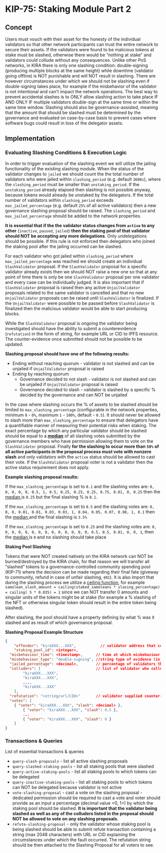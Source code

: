 # KIP-75: Staking Module Part 2

## Concept 


Users must vouch with their asset for the honesty of the individual validators so that other network participants can trust the entire network to secure their assets. If the validators were found to be malicious tokens at stake must be slashed, otherwise there would be “nothing at stake” and validators could collude without any consequences. Unlike other PoS networks, in KIRA there is only one slashing condition: double-signing (producing multiple blocks at the same height) while downtime (validator going offline) is NOT punishable and will NOT result in slashing. There are however circumstances under which we should not be slashing even if double-signing takes place, for example if the misbehavior of the validator is not intentional and can't impact the network operations. The best way to prevent accidental slashes is to ONLY allow slashing action to take place IF AND ONLY IF multiple validators double-sign at the same time or within the same time window. Slashing should also be governance-assisted, meaning that the amount that should be slashed must be determined by the governance and evaluated on case-by-case basis to prevent cases where software bugs could result in loss of the delegator assets. 


## Implementation 


### Evaluating Slashing Conditions & Execution Logic 


In order to trigger evaluation of the slashing event we will utilize the jailing functionality of the existing slashing module. When the status of the validator changes to `jailed` we should count the the total number of validators who were jailed within `slashing_period` (e.g. default `3600s`), where the `slashing_period` must be smaller than `unstaking_period`. If the `unstaking_period` already elapsed then slashing is not possible anyway, because tokens would already be unstaked by the delegators. If the total number of validators within `slashing_period` exceeds `max_jailed_percentage` (e.g. default `25%` of all active validators) then a new governance slashing proposal should be raised. The `slashing_period` and `max_jailed_percentage` should be added to the network properties. 


**It is essential that if the the validator status changes from** **`active`** **to any other** (`inactive`, `paused`, `jailed`) **then the staking pool of that validator should NOT be accepting any more delegations**. Only undelegations should be possible. If this rule is not enforced then delegators who joined the staking pool after the jailing occurred can be slashed.


For each validator who got jailed within `slashing_period` where `max_jailed_percentage` was reached we should create an individual `SlashValidator` proposal. If the `SlashValidator` proposal for a specific validator already exists then we should NOT raise a new one so that at any point of time there is only be one `SlashValidator` proposal per one validator and every case can be individually judged. It is also important that if `SlashValidator` proposal is raised then any active `UnjailValidator` proposals related to the same validator is cancelled and that no new `UnjailValidator` proposals can be raised until `SlashValidator` is finalized. If the `UnjailValidator` were possible to be passed before `SlashValidator` is finalized then the malicious validator would be able to start producing blocks.


While the `SlashValidator` proposal is ongoing the validator being investigated should have the ability to submit a counterevidence (`refutation`) in the form of string, for example URL or CID to IPFS resource. The counter-evidence once submitted should not be possible to be updated.


**Slashing proposal should have one of the following results:**

- Ending without reaching quorum - validator is not slashed and can be unjailed if `UnjailValidator` proposal is raised
- Ending by reaching quorum
	- Governance decided to not slash - validator is not slashed and can be unjailed if `UnjailValidator` proposal is raised
	- Governance decided to slash - validator is slashed by a specific % decided by the governance and can NOT be unjailed

In the case where slashing occurs the % of assets to be slashed should be limited to `max_slashing_percentage` (configurable in the network properties, minimum `0` - `0%`, maximum `1` - `100%`, default - `0.5`). It should never be allowed to slash more than `max_slashing_percentage` to ensure that delegators have a quantifiable manner of measuring their potential risks when staking. The exact percentage by which any particular validator should be slashed should be equal to a [**median**](https://en.wikipedia.org/wiki/Median) of all slashing votes submitted by the governance members who have permission allowing them to vote on the `SlashValidator` proposal. Finally **for the slashing to occur more than** **`50%`** **of all active participants in the proposal process must vote with nonzero slash** and only validators with the `active` status should be allowed to cast their vote. If the `SlashValidator` proposal voter is not a validator then the active status requirement does not apply.


**Example slashing proposal results:**


If the `max_slashing_percentage` is set to `0.1` and the slashing votes are: `0, 0, 0, 0, 0, 0.5, 1, 0.5, 0.25, 0.25, 0.25, 0.75, 0.01, 0, 0.25`  then the [median ](https://www.calculator.net/mean-median-mode-range-calculator.html)is `0.25` but the final slashing % is `0.1`.


If the `max_slashing_percentage` is set to `0.5` and the slashing votes are: `0, 0, 0, 0.01, 0.01, 0.03, 0.03, 1, 0.04, 0.05, 0.07, 0.08, 1, 0.1` then the [median ](https://www.calculator.net/mean-median-mode-range-calculator.html)and the final slashing is `3.5%`


If the `max_slashing_percentage` is set to `0.25` and the slashing votes are: `0, 0, 0, 0, 0, 0, 0, 0, 0, 0, 0, 0, 0, 0, 0.5, 0.5, 0.01, 0, 0, 1`, then the [median ](https://www.calculator.net/mean-median-mode-range-calculator.html)is `0` and no slashing should take place


**Staking Pool Slashing**


Tokens that were NOT created natively on the KIRA network can NOT be burned/destroyed by the KIRA chain, for that reason we will transfer all “slashed” tokens to a governance-controlled community spending pool (KIP-71) where the decision can be made regarding their final fate (giveway to community, refund in case of unfair slashing, etc).  It is also import that during the slashing process we utilize a [ceiling function](https://en.wikipedia.org/wiki/Floor_and_ceiling_functions), for example `samolean_slash_amount = cailing(staked_samoleans * slasing_percentage) = cailing( 5 * 0.035) = 1` since we can NOT transfer 0 amounts and singular units of the tokens might be at stake (for example a % slashing of the NFT or otherwise singular token should result in the entire token being slashed). 


After slashing, the pool should have a property defining by what % was it slashed and as result of which governance proposal.


**Slashing Proposal Example Structure**


```json
{
	"offender": "kiraXXX...XXX",           // validator address that commited a fault
	"staking_pool_id": <integer>,
  "misbehaviour_time": <timestamp>,      // time at which misbehaviour occured
  "misbehaviour_type": "double-signing", //string type of evidence (in the future there can be different types)
  "jailed_percentage": <decimal>,        // percentage of validators that was jailed (colluded)
  "colluders": [                         // list of validator who colluded with a misbehaving validator
		"kiraXXX...XXX",
		"kiraXXX...XXX",
		...,
		"kiraXXX...XXX"
	],
  "refutation": "<string/url/CID>"       // validator supplied counter-evidence proving that his behaviour was not intentionally malicious,
  "votes": [
    { "voter": "kiraXXX...XXX", "slash": <decimal> },
		{ "voter": "kiraXXX...XXX", "slash": 0.5 },
		...
		{ "voter": "kiraXXX...XXX", "slash": 0 }
	]
}
```


### Transactions & Queries  


List of essential transactions & queries

- `query-slash-proposals` - list all active slashing proposals
- `query-slashed-staking-pools` - list all staking pools that were slashed
- `query-active-staking-pools` - list all staking pools to which tokens can be delegated
- `query-inactive-staking-pools` - list all staking pools to which tokens can NOT be delegated because validator is not active
- `vote-slashing-proposal` - cast a vote on the slashing proposal - dedicated permission should be required to cast a vote and voter should provide as an input a percentage (decimal value &lt;0, 1&gt;) by which the staking pool should be slashed. **It is important that the validator being slashed as well as any of the colluders listed in the proposal should NOT be allowed to vote on any slashing proposals**.
- `refute-slashing-proposal` - only the validator whose staking pool is being slashed should be able to submit refute transaction containing a string (max 2048 characters) with URL or CID explaining the circumstances under which the fault occurred. The refutation string should be then attached to the Slashing Proposal for all voters to see.
